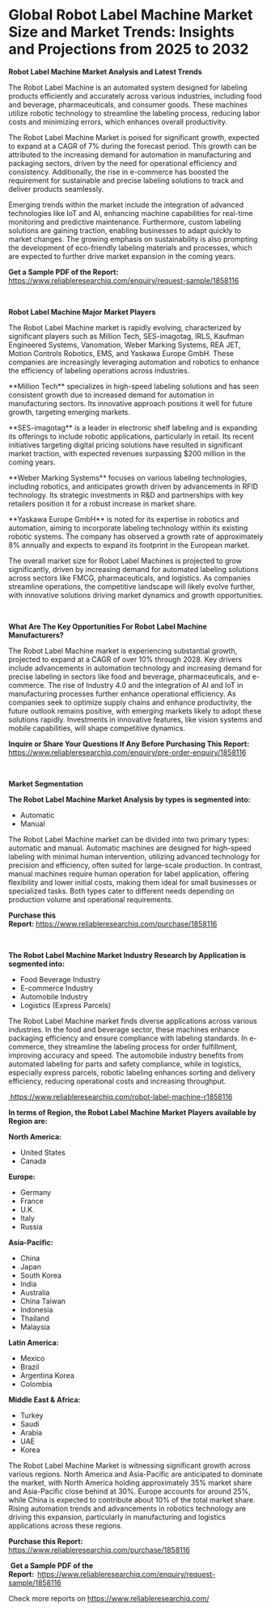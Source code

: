 <p><h1>Global Robot Label Machine Market Size and Market Trends: Insights and Projections from 2025 to 2032</h1></p><p><strong>Robot Label Machine Market Analysis and Latest Trends</strong></p>
<p><p>The Robot Label Machine is an automated system designed for labeling products efficiently and accurately across various industries, including food and beverage, pharmaceuticals, and consumer goods. These machines utilize robotic technology to streamline the labeling process, reducing labor costs and minimizing errors, which enhances overall productivity.</p><p>The Robot Label Machine Market is poised for significant growth, expected to expand at a CAGR of 7% during the forecast period. This growth can be attributed to the increasing demand for automation in manufacturing and packaging sectors, driven by the need for operational efficiency and consistency. Additionally, the rise in e-commerce has boosted the requirement for sustainable and precise labeling solutions to track and deliver products seamlessly.</p><p>Emerging trends within the market include the integration of advanced technologies like IoT and AI, enhancing machine capabilities for real-time monitoring and predictive maintenance. Furthermore, custom labeling solutions are gaining traction, enabling businesses to adapt quickly to market changes. The growing emphasis on sustainability is also prompting the development of eco-friendly labeling materials and processes, which are expected to further drive market expansion in the coming years.</p></p>
<p><strong>Get a Sample PDF of the Report:&nbsp;</strong> <a href="https://www.reliableresearchiq.com/enquiry/request-sample/1858116?utm_campaign=3296&utm_medium=2&utm_source=Github&utm_content=ia&utm_term=12042025&utm_id=robot-label-machine">https://www.reliableresearchiq.com/enquiry/request-sample/1858116</a></p>
<p>&nbsp;</p>
<p><strong>Robot Label Machine Major Market Players</strong></p>
<p><p>The Robot Label Machine market is rapidly evolving, characterized by significant players such as Million Tech, SES-imagotag, IRLS, Kaufman Engineered Systems, Vanomation, Weber Marking Systems, REA JET, Motion Controls Robotics, EMS, and Yaskawa Europe GmbH. These companies are increasingly leveraging automation and robotics to enhance the efficiency of labeling operations across industries.</p><p>**Million Tech** specializes in high-speed labeling solutions and has seen consistent growth due to increased demand for automation in manufacturing sectors. Its innovative approach positions it well for future growth, targeting emerging markets.</p><p>**SES-imagotag** is a leader in electronic shelf labeling and is expanding its offerings to include robotic applications, particularly in retail. Its recent initiatives targeting digital pricing solutions have resulted in significant market traction, with expected revenues surpassing $200 million in the coming years.</p><p>**Weber Marking Systems** focuses on various labeling technologies, including robotics, and anticipates growth driven by advancements in RFID technology. Its strategic investments in R&D and partnerships with key retailers position it for a robust increase in market share.</p><p>**Yaskawa Europe GmbH** is noted for its expertise in robotics and automation, aiming to incorporate labeling technology within its existing robotic systems. The company has observed a growth rate of approximately 8% annually and expects to expand its footprint in the European market.</p><p>The overall market size for Robot Label Machines is projected to grow significantly, driven by increasing demand for automated labeling solutions across sectors like FMCG, pharmaceuticals, and logistics. As companies streamline operations, the competitive landscape will likely evolve further, with innovative solutions driving market dynamics and growth opportunities.</p></p>
<p>&nbsp;</p>
<p><strong>What Are The Key Opportunities For Robot Label Machine Manufacturers?</strong></p>
<p><p>The Robot Label Machine market is experiencing substantial growth, projected to expand at a CAGR of over 10% through 2028. Key drivers include advancements in automation technology and increasing demand for precise labeling in sectors like food and beverage, pharmaceuticals, and e-commerce. The rise of Industry 4.0 and the integration of AI and IoT in manufacturing processes further enhance operational efficiency. As companies seek to optimize supply chains and enhance productivity, the future outlook remains positive, with emerging markets likely to adopt these solutions rapidly. Investments in innovative features, like vision systems and mobile capabilities, will shape competitive dynamics.</p></p>
<p><strong>Inquire or Share Your Questions If Any Before Purchasing This Report:</strong> <a href="https://www.reliableresearchiq.com/enquiry/pre-order-enquiry/1858116?utm_campaign=3296&utm_medium=2&utm_source=Github&utm_content=ia&utm_term=12042025&utm_id=robot-label-machine">https://www.reliableresearchiq.com/enquiry/pre-order-enquiry/1858116</a></p>
<p>&nbsp;</p>
<p><strong>Market Segmentation</strong></p>
<p><strong>The Robot Label Machine Market Analysis by types is segmented into:</strong></p>
<p><ul><li>Automatic</li><li>Manual</li></ul></p>
<p><p>The Robot Label Machine market can be divided into two primary types: automatic and manual. Automatic machines are designed for high-speed labeling with minimal human intervention, utilizing advanced technology for precision and efficiency, often suited for large-scale production. In contrast, manual machines require human operation for label application, offering flexibility and lower initial costs, making them ideal for small businesses or specialized tasks. Both types cater to different needs depending on production volume and operational requirements.</p></p>
<p><strong>Purchase this Report:&nbsp;</strong><a href="https://www.reliableresearchiq.com/purchase/1858116?utm_campaign=3296&utm_medium=2&utm_source=Github&utm_content=ia&utm_term=12042025&utm_id=robot-label-machine">https://www.reliableresearchiq.com/purchase/1858116</a></p>
<p>&nbsp;</p>
<p><strong>The Robot Label Machine Market Industry Research by Application is segmented into:</strong></p>
<p><ul><li>Food Beverage Industry</li><li>E-commerce Industry</li><li>Automobile Industry</li><li>Logistics (Express Parcels)</li></ul></p>
<p><p>The Robot Label Machine market finds diverse applications across various industries. In the food and beverage sector, these machines enhance packaging efficiency and ensure compliance with labeling standards. In e-commerce, they streamline the labeling process for order fulfillment, improving accuracy and speed. The automobile industry benefits from automated labeling for parts and safety compliance, while in logistics, especially express parcels, robotic labeling enhances sorting and delivery efficiency, reducing operational costs and increasing throughput.</p></p>
<p><a href="https://www.reliableresearchiq.com/robot-label-machine-r1858116?utm_campaign=3296&utm_medium=2&utm_source=Github&utm_content=ia&utm_term=12042025&utm_id=robot-label-machine">&nbsp;https://www.reliableresearchiq.com/robot-label-machine-r1858116</a></p>
<p><strong>In terms of Region, the Robot Label Machine Market Players available by Region are:</strong></p>
<p>
    <p> <strong> North America: </strong>
        <ul>
            <li>United States</li>
            <li>Canada</li>
        </ul>
        </p> 
    <p> <strong> Europe: </strong>
        <ul>
            <li>Germany</li>
            <li>France</li>
            <li>U.K.</li>
            <li>Italy</li>
            <li>Russia</li>
        </ul>
        </p> 
    <p> <strong> Asia-Pacific: </strong>
        <ul>
            <li>China</li>
            <li>Japan</li>
            <li>South Korea</li>
            <li>India</li>
            <li>Australia</li>
            <li>China Taiwan</li>
            <li>Indonesia</li>
            <li>Thailand</li>
            <li>Malaysia</li>
        </ul>
        </p> 
    <p> <strong> Latin America: </strong>
        <ul>
            <li>Mexico</li>
            <li>Brazil</li>
            <li>Argentina Korea</li>
            <li>Colombia</li>
        </ul>
        </p> 
    <p> <strong> Middle East & Africa: </strong>
        <ul>
            <li>Turkey</li>
            <li>Saudi</li>
            <li>Arabia</li>
            <li>UAE</li>
            <li>Korea</li>
        </ul>
    </p>
    </p>
<p><p>The Robot Label Machine Market is witnessing significant growth across various regions. North America and Asia-Pacific are anticipated to dominate the market, with North America holding approximately 35% market share and Asia-Pacific close behind at 30%. Europe accounts for around 25%, while China is expected to contribute about 10% of the total market share. Rising automation trends and advancements in robotics technology are driving this expansion, particularly in manufacturing and logistics applications across these regions.</p></p>
<p><strong>Purchase this Report: </strong><a href="https://www.reliableresearchiq.com/purchase/1858116?utm_campaign=3296&utm_medium=2&utm_source=Github&utm_content=ia&utm_term=12042025&utm_id=robot-label-machine">https://www.reliableresearchiq.com/purchase/1858116</a></p>
<p>&nbsp;<strong>Get a Sample PDF of the Report:&nbsp;&nbsp;</strong><a href="https://www.reliableresearchiq.com/enquiry/request-sample/1858116?utm_campaign=3296&utm_medium=2&utm_source=Github&utm_content=ia&utm_term=12042025&utm_id=robot-label-machine">https://www.reliableresearchiq.com/enquiry/request-sample/1858116</a></p>
<p><strong></strong></p>
<p>Check more reports on <a href="https://www.reliableresearchiq.com/?utm_campaign=3296&utm_medium=2&utm_source=Github&utm_content=ia&utm_term=12042025&utm_id=robot-label-machine">https://www.reliableresearchiq.com/</a></p>